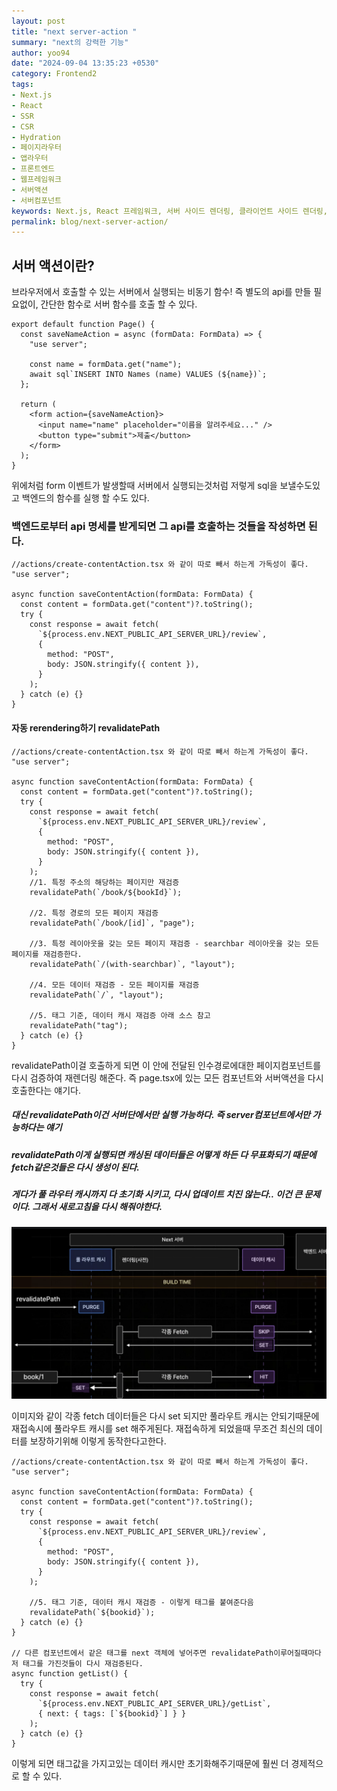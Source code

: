 ```yaml
---
layout: post
title: "next server-action "
summary: "next의 강력한 기능"
author: yoo94
date: "2024-09-04 13:35:23 +0530"
category: Frontend2
tags:
- Next.js
- React
- SSR
- CSR
- Hydration
- 페이지라우터
- 앱라우터
- 프론트엔드
- 웹프레임워크
- 서버액션
- 서버컴포넌트
keywords: Next.js, React 프레임워크, 서버 사이드 렌더링, 클라이언트 사이드 렌더링, Hydration, pre-fetching, 페이지 라우터, 앱 라우터, _app.tsx, _document.tsx, useRouter, next/router, next/navigation, 라우팅 구조, SEO 최적화, 서버액션, 서버컴포넌트
permalink: blog/next-server-action/
---
```


## 서버 액션이란?

브라우저에서 호출할 수 있는 서버에서 실행되는 비동기 함수!
즉 별도의 api를 만들 필요없이, 간단한 함수로 서버 함수를 호출 할 수 있다.

```tsx
export default function Page() {
  const saveNameAction = async (formData: FormData) => {
    "use server";

    const name = formData.get("name");
    await sql`INSERT INTO Names (name) VALUES (${name})`;
  };

  return (
    <form action={saveNameAction}>
      <input name="name" placeholder="이름을 알려주세요..." />
      <button type="submit">제출</button>
    </form>
  );
}
```

위에처럼 form 이벤트가 발생할때 서버에서 실행되는것처럼 저렇게 sql을 보낼수도있고 백엔드의 함수를 실행 할 수도 있다.

### 백엔드로부터 api 명세를 받게되면 그 api를 호출하는 것들을 작성하면 된다.

```tsx
//actions/create-contentAction.tsx 와 같이 따로 빼서 하는게 가독성이 좋다.
"use server";

async function saveContentAction(formData: FormData) {
  const content = formData.get("content")?.toString();
  try {
    const response = await fetch(
      `${process.env.NEXT_PUBLIC_API_SERVER_URL}/review`,
      {
        method: "POST",
        body: JSON.stringify({ content }),
      }
    );
  } catch (e) {}
}
```

#### 자동 rerendering하기 revalidatePath

```tsx
//actions/create-contentAction.tsx 와 같이 따로 빼서 하는게 가독성이 좋다.
"use server";

async function saveContentAction(formData: FormData) {
  const content = formData.get("content")?.toString();
  try {
    const response = await fetch(
      `${process.env.NEXT_PUBLIC_API_SERVER_URL}/review`,
      {
        method: "POST",
        body: JSON.stringify({ content }),
      }
    );
    //1. 특정 주소의 해당하는 페이지만 재검증
    revalidatePath(`/book/${bookId}`);

    //2. 특정 경로의 모든 페이지 재검증
    revalidatePath(`/book/[id]`, "page");

    //3. 특정 레이아웃을 갖는 모든 페이지 재검증 - searchbar 레이아웃을 갖는 모든 페이지를 재검증한다.
    revalidatePath(`/(with-searchbar)`, "layout");

    //4. 모든 데이터 재검증 - 모든 페이지를 재검증
    revalidatePath(`/`, "layout");

    //5. 태그 기준, 데이터 캐시 재검증 아래 소스 참고
    revalidatePath("tag");
  } catch (e) {}
}
```

revalidatePath이걸 호출하게 되면 이 안에 전달된 인수경로에대한 페이지컴포넌트를 다시 검증하여 재렌더링 해준다. 즉 page.tsx에 있는 모든 컴포넌트와 서버액션을 다시 호출한다는 얘기다.

##### 대신 revalidatePath이건 서버단에서만 실행 가능하다. 즉 server컴포넌트에서만 가능하다는 얘기

##### revalidatePath이게 실행되면 캐싱된 데이터들은 어떻게 하든 다 무표화되기 때문에 fetch같은것들은 다시 생성이 된다.

##### 게다가 풀 라우터 캐시까지 다 초기화 시키고, 다시 업데이트 치진 않는다.. 이건 큰 문제이다. 그래서 새로고침을 다시 해줘야한다.

![next-server-action0904.png](/blog/postImg/next-server-action0904.png)

이미지와 같이 각종 fetch 데이터들은 다시 set 되지만 풀라우트 캐시는 안되기때문에 재접속시에 풀라우트 캐시를 set 해주게된다. 재접속하게 되었을때 무조건 최신의 데이터를 보장하기위해 이렇게 동작한다고한다.

```tsx
//actions/create-contentAction.tsx 와 같이 따로 빼서 하는게 가독성이 좋다.
"use server";

async function saveContentAction(formData: FormData) {
  const content = formData.get("content")?.toString();
  try {
    const response = await fetch(
      `${process.env.NEXT_PUBLIC_API_SERVER_URL}/review`,
      {
        method: "POST",
        body: JSON.stringify({ content }),
      }
    );

    //5. 태그 기준, 데이터 캐시 재검증 - 이렇게 태그를 붙여준다음
    revalidatePath(`${bookid}`);
  } catch (e) {}
}

// 다른 컴포넌트에서 같은 태그를 next 객체에 넣어주면 revalidatePath이루어질때마다 저 태그를 가진것들이 다시 재검증된다.
async function getList() {
  try {
    const response = await fetch(
      `${process.env.NEXT_PUBLIC_API_SERVER_URL}/getList`,
      { next: { tags: [`${bookid}`] } }
    );
  } catch (e) {}
}
```

이렇게 되면 태그값을 가지고있는 데이터 캐시만 초기화해주기때문에 훨씬 더 경제적으로 할 수 있다.
